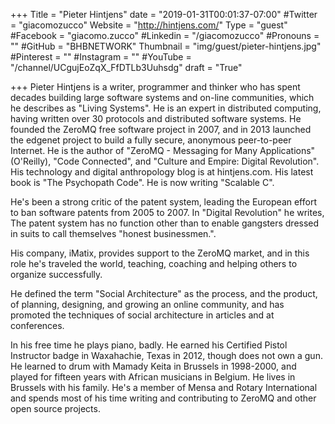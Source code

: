 +++
Title = "Pieter Hintjens"
date = "2019-01-31T00:01:37-07:00"
#Twitter = "giacomozucco"
Website = "http://hintjens.com/"
Type = "guest"
#Facebook = "giacomo.zucco"
#Linkedin = "/giacomozucco"
#Pronouns = ""
#GitHub = "BHBNETWORK"
Thumbnail = "img/guest/pieter-hintjens.jpg"
#Pinterest = ""
#Instagram = ""
#YouTube = "/channel/UCgujEoZqX_FfDTLb3Uuhsdg"
draft = "True"

+++
Pieter Hintjens is a writer, programmer and thinker who has spent decades building large software systems and on-line communities, which he describes as "Living Systems". He is an expert in distributed computing, having written over 30 protocols and distributed software systems. He founded the ZeroMQ free software project in 2007, and in 2013 launched the edgenet project to build a fully secure, anonymous peer-to-peer Internet. He is the author of "ZeroMQ - Messaging for Many Applications" (O'Reilly), "Code Connected", and "Culture and Empire: Digital Revolution". His technology and digital anthropology blog is at hintjens.com. His latest book is "The Psychopath Code". He is now writing "Scalable C".

He's been a strong critic of the patent system, leading the European effort to ban software patents from 2005 to 2007. In "Digital Revolution" he writes, The patent system has no function other than to enable gangsters dressed in suits to call themselves "honest businessmen.".

His company, iMatix, provides support to the ZeroMQ market, and in this role he's traveled the world, teaching, coaching and helping others to organize successfully.

He defined the term "Social Architecture" as the process, and the product, of planning, designing, and growing an online community, and has promoted the techniques of social architecture in articles and at conferences.

In his free time he plays piano, badly. He earned his Certified Pistol Instructor badge in Waxahachie, Texas in 2012, though does not own a gun. He learned to drum with Mamady Keita in Brussels in 1998-2000, and played for fifteen years with African musicians in Belgium. He lives in Brussels with his family. He's a member of Mensa and Rotary International and spends most of his time writing and contributing to ZeroMQ and other open source projects.